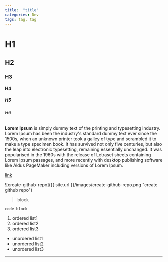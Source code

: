```yaml
---
title:  "title"
categories: Dev
tags: tag, tag
---
```




# H1

## H2

### H3

#### H4

##### H5

###### H6



**Lorem Ipsum** is simply dummy text of the printing and typesetting industry. Lorem Ipsum has been the industry's standard dummy text ever since the 1500s, when an unknown printer took a galley of type and scrambled it to make a type specimen book. It has survived not only five centuries, but also the leap into electronic typesetting, remaining essentially unchanged. It was popularised in the 1960s with the release of Letraset sheets containing Lorem Ipsum passages, and more recently with desktop publishing software like Aldus PageMaker including versions of Lorem Ipsum.



[link]({{site.url}})



![create-github-repo]({{ site.url }}/images/create-github-repo.png
 "create github repo")





> block



```pseudocode
code block
```



1. ordered list1
2. ordered list2
3. ordered list3



- unordered list1
- unordered list2
- unordered list3



---

